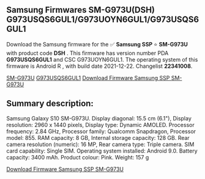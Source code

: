 <h2>Samsung Firmwares SM-G973U(DSH) G973USQS6GUL1/G973UOYN6GUL1/G973USQS6GUL1</h2>
Download the Samsung firmware for the ✅ <strong>Samsung SSP </strong> ⭐ <strong>SM-G973U</strong> with product code <strong>DSH</strong> . This firmware has version number PDA <strong>G973USQS6GUL1</strong> and CSC G973UOYN6GUL1. The operating system of this firmware is Android R , with build date 2021-12-22. Changelist <strong>22341008</strong>.

[SM-G973U](https://samfirm.shop/samsung/model/SM-G973U)
[G973USQS6GUL1](https://samfirm.shop/samsung/pda/G973USQS6GUL1)
[Download Firmware Samsung SSP SM-G973U](https://samfirm.shop/samsung/firmware/484126)
<h2>Summary description:</h2>
<p>Samsung Galaxy S10 SM-G973U. Display diagonal: 15.5 cm (6.1"), Display resolution: 2960 x 1440 pixels, Display type: Dynamic AMOLED. Processor frequency: 2.84 GHz, Processor family: Qualcomm Snapdragon, Processor model: 855. RAM capacity: 8 GB, Internal storage capacity: 128 GB. Rear camera resolution (numeric): 16 MP, Rear camera type: Triple camera. SIM card capability: Single SIM. Operating system installed: Android 9.0. Battery capacity: 3400 mAh. Product colour: Pink. Weight: 157 g</p>


[Download Firmware Samsung SSP SM-G973U](https://samfirm.shop/samsung/firmware/484126)
